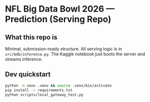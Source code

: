 # NFL Big Data Bowl 2026 — Prediction (Serving Repo)

## What this repo is
Minimal, submission-ready structure. All serving logic is in `src/bdb/inference.py`. The Kaggle notebook just boots the server and streams inference.

## Dev quickstart
```bash
python -m venv .venv && source .venv/bin/activate
pip install -r requirements.txt
python scripts/local_gateway_test.py